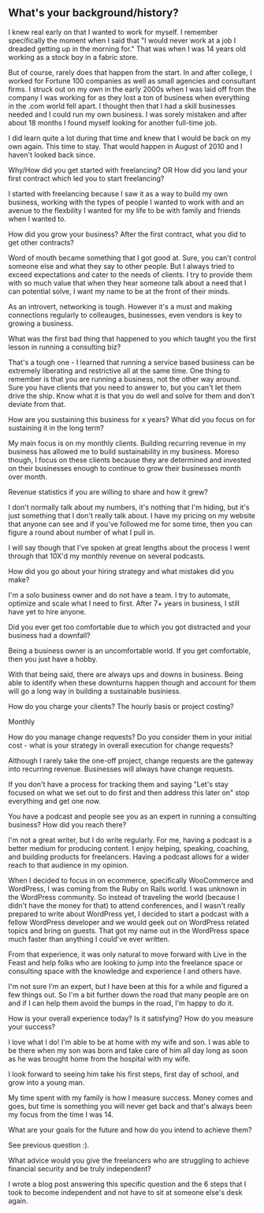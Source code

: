 ## What's your background/history?

I knew real early on that I wanted to work for myself. I remember specifically the moment when I said that "I would never work at a job I dreaded getting up in the morning for." That was when I was 14 years old working as a stock boy in a fabric store.

But of course, rarely does that happen from the start. In and after college, I worked for Fortune 100 companies as well as small agencies and consultant firms. I struck out on my own in the early 2000s when I was laid off from the company I was working for as they lost a ton of business when everything in the .com world fell apart. I thought then that I had a skill businesses needed and I could run my own business. I was sorely mistaken and after about 18 months I found myself looking for another full-time job. 

I did learn quite a lot during that time and knew that I would be back on my own again. This time to stay. That would happen in August of 2010 and I haven't looked back since.

Why/How did you get started with freelancing? OR How did you land your first contract which led you to start freelancing?

I started with freelancing because I saw it as a way to build my own business, working with the types of people I wanted to work with and an avenue to the flexbility I wanted for my life to be with family and friends when I wanted to.

How did you grow your business? After the first contract, what you did to get other contracts?

Word of mouth became something that I got good at. Sure, you can't control someone else and what they say to other people. But I always tried to exceed expectations and cater to the needs of clients. I try to provide them with so much value that when they hear someone talk about a need that I can potential solve, I want my name to be at the front of their minds.

As an introvert, networking is tough. However it's a must and making connections regularly to colleauges, businesses, even vendors is key to growing a business.

What was the first bad thing that happened to you which taught you the first lesson in running a consulting biz?

That's a tough one - I learned that running a service based business can be extremely liberating and restrictive all at the same time. One thing to remember is that you are running a business, not the other way around. Sure you have clients that you need to answer to, but you can't let them drive the ship. Know what it is that you do well and solve for them and don't deviate from that.

How are you sustaining this business for x years? What did you focus on for sustaining it in the long term?

My main focus is on my monthly clients. Building recurring revenue in my business has allowed me to build sustainability in my business. Moreso though, I focus on these clients because they are determined and invested on their businesses enough to continue to grow their businesses month over month.

Revenue statistics if you are willing to share and how it grew?

I don't normally talk about my numbers, it's nothing that I'm hiding, but it's just something that I don't really talk about. I have my pricing on my website that anyone can see and if you've followed me for some time, then you can figure a round about number of what I pull in. 

I will say though that I've spoken at great lengths about the process I went through that 10X'd my monthly revenue on several podcasts.

How did you go about your hiring strategy and what mistakes did you make?

I'm a solo business owner and do not have a team. I try to automate, optimize and scale what I need to first. After 7+ years in business, I still have yet to hire anyone.

Did you ever get too comfortable due to which you got distracted and your business had a downfall?

Being a business owner is an uncomfortable world. If you get comfortable, then you just have a hobby. 

With that being said, there are always ups and downs in business. Being able to identify when these downturns happen though and account for them will go a long way in building a sustainable businiess.

How do you charge your clients? The hourly basis or project costing? 

Monthly

How do you manage change requests? Do you consider them in your initial cost - what is your strategy in overall execution for change requests?

Although I rarely take the one-off project, change requests are the gateway into recurring revenue. Businesses will always have change requests.

If you don't have a process for tracking them and saying "Let's stay focused on what we set out to do first and then address this later on" stop everything and get one now.

You have a podcast and people see you as an expert in running a consulting business? How did you reach there?

I'm not a great writer, but I do write regularly. For me, having a podcast is a better medium for producing content. I enjoy helping, speaking, coaching, and building products for freelancers. Having a podcast allows for a wider reach to that audience in my opinion.

When I decided to focus in on ecommerce, specifically WooCommerce and WordPress, I was coming from the Ruby on Rails world. I was unknown in the WordPress community. So instead of traveling the world (because I didn't have the money for that) to attend conferences, and I wasn't really prepared to write about WordPress yet, I decided to start a podcast with a fellow WordPress developer and we would geek out on WordPress related topics and bring on guests. That got my name out in the WordPress space much faster than anything I could've ever written.

From that experience, it was only natural to move forward with Live in the Feast and help folks who are looking to jump into the freelance space or consulting space with the knowledge and experience I and others have.

I'm not sure I'm an expert, but I have been at this for a while and figured a few things out. So I'm a bit further down the road that many people are on and if I can help them avoid the bumps in the road, I'm happy to do it.

How is your overall experience today? Is it satisfying? How do you measure your success?

I love what I do! I'm able to be at home with my wife and son. I was able to be there when my son was born and take care of him all day long as soon as he was brought home from the hospital with my wife.

I look forward to seeing him take his first steps, first day of school, and grow into a young man.

My time spent with my family is how I measure success. Money comes and goes, but time is something you will never get back and that's always been my focus from the time I was 14.

What are your goals for the future and how do you intend to achieve them?

See previous question :). 

What advice would you give the freelancers who are struggling to achieve financial security and be truly independent?

I wrote a blog post answering this specific question and the 6 steps that I took to become independent and not have to sit at someone else's desk again.
